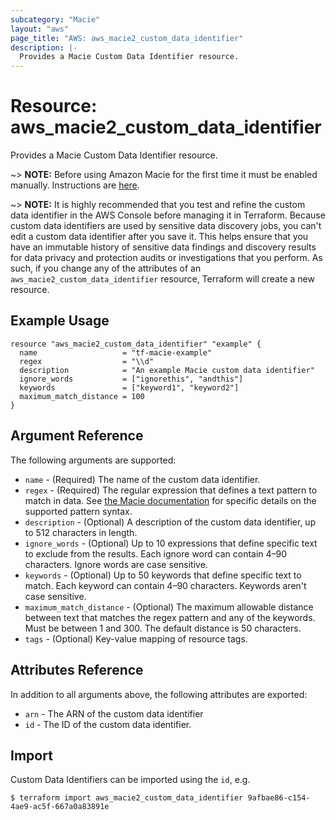 ```yaml
---
subcategory: "Macie"
layout: "aws"
page_title: "AWS: aws_macie2_custom_data_identifier"
description: |-
  Provides a Macie Custom Data Identifier resource.
---
```


# Resource: aws_macie2_custom_data_identifier

Provides a Macie Custom Data Identifier resource.

~> **NOTE:** Before using Amazon Macie for the first time it must be enabled manually. Instructions are [here](https://docs.aws.amazon.com/macie/latest/user/getting-started.html#enable-macie).

~> **NOTE:** It is highly recommended that you test and refine the custom data identifier in the AWS Console before managing it in Terraform. Because custom data identifiers are used by sensitive data discovery jobs, you can't edit a custom data identifier after you save it. This helps ensure that you have an immutable history of sensitive data findings and discovery results for data privacy and protection audits or investigations that you perform. As such, if you change any of the attributes of an `aws_macie2_custom_data_identifier` resource, Terraform will create a new resource.

## Example Usage

```hcl
resource "aws_macie2_custom_data_identifier" "example" {
  name                   = "tf-macie-example"
  regex                  = "\\d"
  description            = "An example Macie custom data identifier"
  ignore_words           = ["ignorethis", "andthis"]
  keywords               = ["keyword1", "keyword2"]
  maximum_match_distance = 100
}
```

## Argument Reference

The following arguments are supported:

* `name` - (Required) The name of the custom data identifier.
* `regex` - (Required) The regular expression that defines a text pattern to match in data. See [the Macie documentation](https://docs.aws.amazon.com/macie/latest/user/custom-data-identifiers.html#custom-data-identifiers-regex-support) for specific details on the supported pattern syntax.
* `description` - (Optional) A description of the custom data identifier, up to 512 characters in length.
* `ignore_words` - (Optional) Up to 10 expressions that define specific text to exclude from the results. Each ignore word can contain 4–90 characters. Ignore words are case sensitive.
* `keywords` - (Optional) Up to 50 keywords that define specific text to match. Each keyword can contain 4–90 characters. Keywords aren't case sensitive.
* `maximum_match_distance` - (Optional) The maximum allowable distance between text that matches the regex pattern and any of the keywords. Must be between 1 and 300. The default distance is 50 characters.
* `tags` - (Optional) Key-value mapping of resource tags.

## Attributes Reference

In addition to all arguments above, the following attributes are exported:

* `arn` - The ARN of the custom data identifier
* `id` - The ID of the custom data identifier.

## Import

Custom Data Identifiers can be imported using the `id`, e.g.

```
$ terraform import aws_macie2_custom_data_identifier 9afbae86-c154-4ae9-ac5f-667a0a83891e
```
